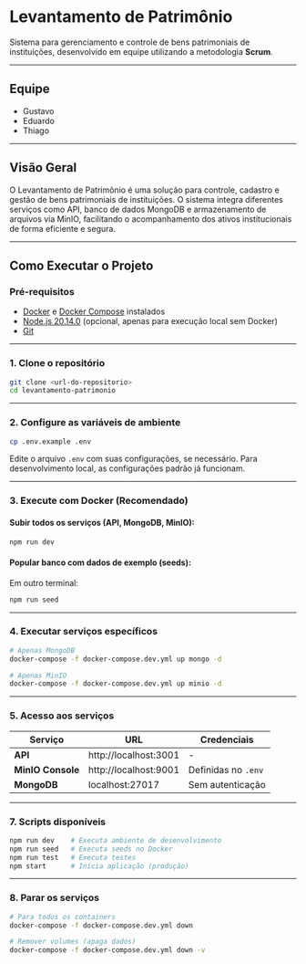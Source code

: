 # Levantamento de Patrimônio

Sistema para gerenciamento e controle de bens patrimoniais de instituições, desenvolvido em equipe utilizando a metodologia **Scrum**.

---

## Equipe

- Gustavo
- Eduardo
- Thiago

---

## Visão Geral

O Levantamento de Patrimônio é uma solução para controle, cadastro e gestão de bens patrimoniais de instituições. O sistema integra diferentes serviços como API, banco de dados MongoDB e armazenamento de arquivos via MinIO, facilitando o acompanhamento dos ativos institucionais de forma eficiente e segura.

---

## Como Executar o Projeto

### Pré-requisitos

- [Docker](https://www.docker.com/get-started) e [Docker Compose](https://docs.docker.com/compose/install/) instalados
- [Node.js 20.14.0](https://nodejs.org/) (opcional, apenas para execução local sem Docker)
- [Git](https://git-scm.com/)

---

### 1. Clone o repositório

```bash
git clone <url-do-repositorio>
cd levantamento-patrimonio
```

---

### 2. Configure as variáveis de ambiente

```bash
cp .env.example .env
```
Edite o arquivo `.env` com suas configurações, se necessário. Para desenvolvimento local, as configurações padrão já funcionam.

---

### 3. Execute com Docker (Recomendado)

#### Subir todos os serviços (API, MongoDB, MinIO):

```bash
npm run dev
```

#### Popular banco com dados de exemplo (seeds):

Em outro terminal:
```bash
npm run seed
```

---

### 4. Executar serviços específicos

```bash
# Apenas MongoDB
docker-compose -f docker-compose.dev.yml up mongo -d

# Apenas MinIO
docker-compose -f docker-compose.dev.yml up minio -d
```

---

### 5. Acesso aos serviços

| Serviço              | URL                        | Credenciais            |
|----------------------|----------------------------|------------------------|
| **API**              | http://localhost:3001      | -                      |
| **MinIO Console**    | http://localhost:9001      | Definidas no `.env`    |
| **MongoDB**          | localhost:27017            | Sem autenticação       |

---

### 7. Scripts disponíveis

```bash
npm run dev    # Executa ambiente de desenvolvimento
npm run seed   # Executa seeds no Docker
npm run test   # Executa testes
npm start      # Inicia aplicação (produção)
```

---

### 8. Parar os serviços

```bash
# Para todos os containers
docker-compose -f docker-compose.dev.yml down

# Remover volumes (apaga dados)
docker-compose -f docker-compose.dev.yml down -v
```
